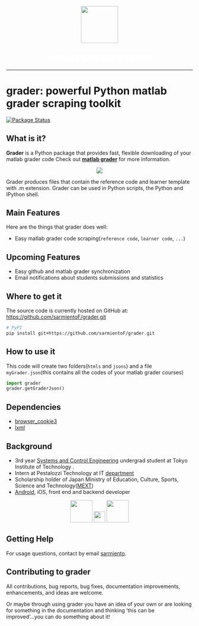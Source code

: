 <div align="center">
    <img src="https://upload.wikimedia.org/wikipedia/commons/thumb/2/21/Matlab_Logo.png/667px-Matlab_Logo.png" style="vertical-align: middle;" width="100px"/>
    <h2 style="vertical-align: middle; color:white;font-weight:bold;">MATLAB GRADER SCRAPER </h2>
</div>

---

# grader: powerful Python matlab grader scraping toolkit

[![Package Status](https://img.shields.io/pypi/status/pandas.svg)](https://pypi.org/project/pandas/)

## What is it?

**Grader** is a Python package that provides fast, flexible downloading of your matlab grader code
Check out [**matlab grader**][grader] for more information.

<div align="center">
  <img src="https://www.mathworks.com/products/matlab-grader/_jcr_content/mainParsys/band_copy_copy_12162/backgroundImage.adapt.1200x320.high.jpg/1594326389859.jpg"><br>
</div>

Grader produces files that contain the reference code and learner template with .m extension.
Grader can be used in Python scripts,
the Python and IPython shell.

## Main Features

Here are the things that grader does well:

- Easy matlab grader code scraping(`reference code`, `learner code`, `...`)

[grader]: https://www.mathworks.com/products/matlab-grader.html

## Upcoming Features

- Easy github and matlab grader synchronization
- Email notifications about students submissions and statistics

## Where to get it

The source code is currently hosted on GitHub at:
https://github.com/sarmientoF/grader.git

```sh
# PyPI
pip install git+https://github.com/sarmientoF/grader.git

```

## How to use it

This code will create two folders(`htmls` and `jsons`) and a file `myGrader.json`(this contains all the codes of your matlab grader courses)

```python
import grader
grader.getGraderJson()
```

## Dependencies

- [browser_cookie3](https://github.com/borisbabic/browser_cookie3)
- [lxml](https://github.com/lxml/lxml)

## Background

- 3rd year [Systems and Control Engineering](https://educ.titech.ac.jp/sc/eng/) undergrad student at Tokyo Institute of Technology .
- Intern at Pestalozzi Technology at IT [department](https://pestalozzi-tech.com/ja/company/members)
- Scholarship holder of Japan Ministry of Education, Culture, Sports, Science and Technology([MEXT](https://www.mext.go.jp/en/))
- [Android](https://play.google.com/store/apps/details?id=pestalozzi.tech.coachx), iOS, front end and backend developer

<div align="center">
  <img src="https://vprd.ust.hk/sites/vprd-prod.sites2.ust.hk/files/2019-02/Tokyo-Institute-of-Technology-Logo.png" height = "60">
    <img src="https://storage.googleapis.com/cdn_pestalozzitech_onlinecoaching/website/pestalozzi_technology.svg" height = "30" >
    <img src="https://www.tt.emb-japan.go.jp/files/100050878.jpg" height = "60" >
    
</div>

## Getting Help

For usage questions, contact by email [sarmiento](sarmiento:sarmiento.f.aa@m.titech.ac.jp).

## Contributing to grader

All contributions, bug reports, bug fixes, documentation improvements, enhancements, and ideas are welcome.

Or maybe through using grader you have an idea of your own or are looking for something in the documentation and thinking ‘this can be improved’...you can do something about it!
